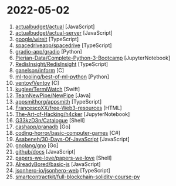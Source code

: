 # 2022-05-02

1. [actualbudget/actual](https://github.com/actualbudget/actual "A local-first personal finance system") [JavaScript]
2. [actualbudget/actual-server](https://github.com/actualbudget/actual-server "Actual's server") [JavaScript]
3. [google/wireit](https://github.com/google/wireit "Wireit upgrades your npm scripts to make them smarter and more efficient.") [TypeScript]
4. [spacedriveapp/spacedrive](https://github.com/spacedriveapp/spacedrive "Spacedrive is an open source cross-platform file explorer, powered by a virtual distributed filesystem written in Rust.") [TypeScript]
5. [gradio-app/gradio](https://github.com/gradio-app/gradio "Create UIs for your machine learning model in Python in 3 minutes") [Python]
6. [Pierian-Data/Complete-Python-3-Bootcamp](https://github.com/Pierian-Data/Complete-Python-3-Bootcamp "Course Files for Complete Python 3 Bootcamp Course on Udemy") [JupyterNotebook]
7. [RedisInsight/RedisInsight](https://github.com/RedisInsight/RedisInsight "RedisInsight") [TypeScript]
8. [ganelson/inform](https://github.com/ganelson/inform "The core software distribution for the Inform 7 programming language.") [C]
9. [ml-tooling/best-of-ml-python](https://github.com/ml-tooling/best-of-ml-python "🏆 A ranked list of awesome machine learning Python libraries. Updated weekly.") [Python]
10. [ventoy/Ventoy](https://github.com/ventoy/Ventoy "A new bootable USB solution.") [C]
11. [kuglee/TermiWatch](https://github.com/kuglee/TermiWatch "Terminal Watch Face for Apple Watch") [Swift]
12. [TeamNewPipe/NewPipe](https://github.com/TeamNewPipe/NewPipe "A libre lightweight streaming front-end for Android.") [Java]
13. [appsmithorg/appsmith](https://github.com/appsmithorg/appsmith "Low code project to build admin panels, internal tools, and dashboards. Integrates with 15+ databases and any API.") [TypeScript]
14. [FrancescoXX/free-Web3-resources](https://github.com/FrancescoXX/free-Web3-resources "A list of FREE resources to make Web3 accessible to everyone.") [HTML]
15. [The-Art-of-Hacking/h4cker](https://github.com/The-Art-of-Hacking/h4cker "This repository is primarily maintained by Omar Santos and includes thousands of resources related to ethical hacking / penetration testing, digital forensics and incident response (DFIR), vulnerability research, exploit development, reverse engineering, and more.") [JupyterNotebook]
16. [G33kzD3n/Catalogue](https://github.com/G33kzD3n/Catalogue "") [Shell]
17. [cashapp/pranadb](https://github.com/cashapp/pranadb "") [Go]
18. [coding-horror/basic-computer-games](https://github.com/coding-horror/basic-computer-games "An updated version of the classic Basic Computer Games book, with well-written examples in a variety of common MEMORY SAFE, SCRIPTING programming languages. See https://coding-horror.github.io/basic-computer-games/") [C#]
19. [Asabeneh/30-Days-Of-JavaScript](https://github.com/Asabeneh/30-Days-Of-JavaScript "30 days of JavaScript programming challenge is a step-by-step guide to learn JavaScript programming language in 30 days. This challenge may take more than 100 days, please just follow your own pace.") [JavaScript]
20. [gnolang/gno](https://github.com/gnolang/gno "Gno language") [Go]
21. [github/docs](https://github.com/github/docs "The open-source repo for docs.github.com") [JavaScript]
22. [papers-we-love/papers-we-love](https://github.com/papers-we-love/papers-we-love "Papers from the computer science community to read and discuss.") [Shell]
23. [AlreadyBored/basic-js](https://github.com/AlreadyBored/basic-js "") [JavaScript]
24. [jsonhero-io/jsonhero-web](https://github.com/jsonhero-io/jsonhero-web "JSON Hero is an open-source, beautiful JSON explorer for the web that lets you browse, search and navigate your JSON files at speed. 🚀") [TypeScript]
25. [smartcontractkit/full-blockchain-solidity-course-py](https://github.com/smartcontractkit/full-blockchain-solidity-course-py "Ultimate Solidity, Blockchain, and Smart Contract - Beginner to Expert Full Course | Python Edition") 
